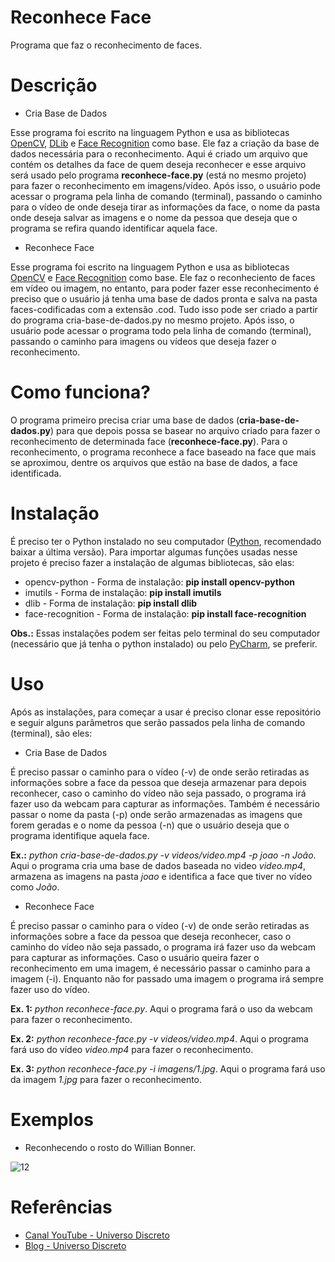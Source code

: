 # Reconhece Face

Programa que faz o reconhecimento de faces.

# Descrição

* Cria Base de Dados

Esse programa foi escrito na linguagem Python e usa as bibliotecas <a href="https://opencv.org/">OpenCV</a>, <a href="http://dlib.net/">DLib</a> e <a href="https://pypi.org/project/face-recognition/">Face Recognition</a> como base. Ele faz a criação da base de dados necessária para o reconhecimento. Aqui é criado um arquivo que contém os detalhes da face de quem deseja reconhecer e esse arquivo será usado pelo programa <b>reconhece-face.py</b> (está no mesmo projeto) para fazer o reconhecimento em imagens/vídeo. Após isso, o usuário pode acessar o programa pela linha de comando (terminal), passando o caminho para o vídeo de onde deseja tirar as informações da face, o nome da pasta onde deseja salvar as imagens e o nome da pessoa que deseja que o programa se refira quando identificar aquela face.

* Reconhece Face

Esse programa foi escrito na linguagem Python e usa as bibliotecas <a href="https://opencv.org/">OpenCV</a> e <a href="https://pypi.org/project/face-recognition/">Face Recognition</a> como base. Ele faz o reconheciento de faces em vídeo ou imagem, no entanto, para poder fazer esse reconhecimento é preciso que o usuário já tenha uma base de dados pronta e salva na pasta faces-codificadas com a extensão .cod. Tudo isso pode ser criado a partir do programa cria-base-de-dados.py no mesmo projeto. Após isso, o usuário pode acessar o programa todo pela linha de comando (terminal), passando o caminho para imagens ou vídeos que deseja fazer o reconhecimento.

# Como funciona?

O programa primeiro precisa criar uma base de dados (<b>cria-base-de-dados.py</b>) para que depois possa se basear no arquivo criado para fazer o reconhecimento de determinada face (<b>reconhece-face.py</b>). Para o reconhecimento, o programa reconhece a face baseado na face que mais se aproximou, dentre os arquivos que estão na base de dados, a face identificada.

# Instalação

É preciso ter o Python instalado no seu computador (<a href="https://www.python.org/downloads/">Python</a>, recomendado baixar a última versão). Para importar algumas funções usadas nesse projeto é preciso fazer a instalação de algumas bibliotecas, são elas:

* opencv-python - Forma de instalação: <b>pip install opencv-python</b>
* imutils - Forma de instalação: <b>pip install imutils</b>
* dlib - Forma de instalação: <b>pip install dlib</b>
* face-recognition - Forma de instalação: <b>pip install face-recognition</b>

<b>Obs.:</b> Essas instalações podem ser feitas pelo terminal do seu computador (necessário que já tenha o python instalado) ou pelo <a href="https://www.jetbrains.com/pt-br/pycharm/download/">PyCharm</a>, se preferir.

# Uso

Após as instalações, para começar a usar é preciso clonar esse repositório e seguir alguns parâmetros que serão passados pela linha de comando (terminal), são eles:

* Cria Base de Dados

É preciso passar o caminho para o vídeo (-v) de onde serão retiradas as informações sobre a face da pessoa que deseja armazenar para depois reconhecer, caso o caminho do vídeo não seja passado, o programa irá fazer uso da webcam para capturar as informações. Também é necessário passar o nome da pasta (-p) onde serão armazenadas as imagens que forem geradas e o nome da pessoa (-n) que o usuário deseja que o programa identifique aquela face.

<b>Ex.:</b> <i>python cria-base-de-dados.py -v videos/video.mp4 -p joao -n João</i>. Aqui o programa cria uma base de dados baseada no video <i>video.mp4</i>, armazena as imagens na pasta <i>joao</i> e identifica a face que tiver no vídeo como <i>João</i>.

* Reconhece Face

É preciso passar o caminho para o vídeo (-v) de onde serão retiradas as informações sobre a face da pessoa que deseja reconhecer, caso o caminho do vídeo não seja passado, o programa irá fazer uso da webcam para capturar as informações. Caso o usuário queira fazer o reconhecimento em uma imagem, é necessário passar o caminho para a imagem (-i). Enquanto não for passado uma imagem o programa irá sempre fazer uso do vídeo.

<b>Ex. 1:</b> <i>python reconhece-face.py</i>. Aqui o programa fará o uso da webcam para fazer o reconhecimento.

<b>Ex. 2:</b> <i>python reconhece-face.py -v videos/video.mp4</i>. Aqui o programa fará uso do vídeo <i>video.mp4</i> para fazer o reconhecimento.

<b>Ex. 3:</b> <i>python reconhece-face.py -i imagens/1.jpg</i>. Aqui o programa fará uso da imagem <i>1.jpg</i> para fazer o reconhecimento.

# Exemplos

* Reconhecendo o rosto do Willian Bonner.

![12](https://user-images.githubusercontent.com/60857927/83982109-27213700-a8fa-11ea-8540-0a6b5cee0c29.jpg)

# Referências

* <a href="https://www.youtube.com/channel/UCEn6kONg6EC_Ylh0RlInsMw">Canal YouTube - Universo Discreto</a>
* <a href="https://universodiscreto.com/">Blog - Universo Discreto</a>